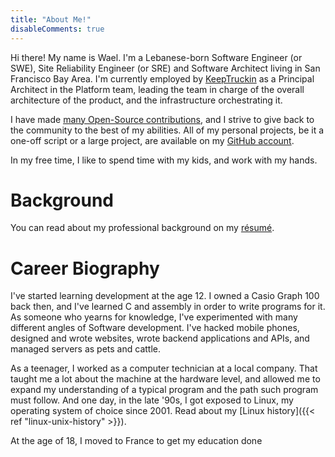 ```yaml
---
title: "About Me!"
disableComments: true
---
```


Hi there! My name is Wael. I'm a Lebanese-born Software Engineer (or SWE), Site
Reliability Engineer (or SRE) and Software Architect living in San Francisco
Bay Area. I'm currently employed by [KeepTruckin](https://KeepTruckin.com) as a
Principal Architect in the Platform team, leading the team in charge of the
overall architecture of the product, and the infrastructure orchestrating it.

I have made [many Open-Source
contributions](https://github.com/pulls?q=author%3Akalbasit+sort%3Aupdated-desc),
and I strive to give back to the community to the best of my abilities. All of
my personal projects, be it a one-off script or a large project, are available
on my [GitHub account](https://github.com/kalbasit).

In my free time, I like to spend time with my kids, and work with my hands.

# Background

You can read about my professional background on my [résumé](https://kalbas.it/cv-en.pdf).

# Career Biography

I've started learning development at the age 12. I owned a Casio Graph 100 back
then, and I've learned C and assembly in order to write programs for it. As
someone who yearns for knowledge, I've experimented with many different angles
of Software development. I've hacked mobile phones, designed and wrote
websites, wrote backend applications and APIs, and managed servers as pets and
cattle.

As a teenager, I worked as a computer technician at a local company. That
taught me a lot about the machine at the hardware level, and allowed me to
expand my understanding of a typical program and the path such program must
follow. And one day, in the late '90s, I got exposed to Linux, my operating
system of choice since 2001. Read about my [Linux history]({{< ref "linux-unix-history" >}}).

At the age of 18, I moved to France to get my education done

